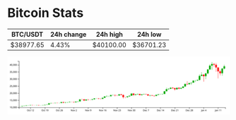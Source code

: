 # Bitcoin Stats

BTC/USDT|24h change|24h high|24h low|
|---|---|---|---|
|$38977.65|4.43%|$40100.00|$36701.23|

<img src="./chart.svg">
